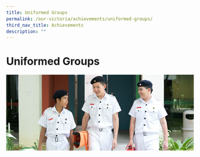```yaml
---
title: Uniformed Groups
permalink: /our-victoria/achievements/uniformed-groups/
third_nav_title: Achievements
description: ""
---
```


# **Uniformed Groups**

![](/images/ach_ug-1.jpg)